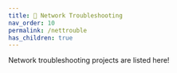 ```yaml
---
title: 🔧 Network Troubleshooting
nav_order: 10
permalink: /nettrouble
has_children: true
---
```


Network troubleshooting projects are listed here!